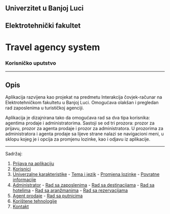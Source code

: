 ## Univerzitet u Banjoj Luci
## Elektrotehnički fakultet

# Travel agency system
### Korisničko uputstvo


---
## Opis

Aplikacija razvijena kao projekat na predmetu Interakcija čovjek-računar na Elektrotehničkom fakultetu u Banjoj Luci. Omogućava olakšan i pregledan rad zaposlenima u
turističkoj agenciji.

Aplikacija je dizajnirana tako da omogućava rad sa dva tipa korisnika: agentima prodaje i administratorima. Sastoji se od tri prozora: prozor za prijavu, prozor za agenta prodaje i prozor za administratora. U prozorima za administratora i agenta prodaje sa lijeve strane nalazi se navigacioni meni, u sklopu kojeg je i opcija za promjenu lozinke, kao i odjavu iz aplikacije.

---
Sadržaj:

1. [Prijava na aplikaciju](#prijava)
2. [Korisnici](#korisnici)
  1. [Univerzalne karakteristike](#prijava)
    - [Tema i jezik](#tema)
    - [Promjena lozinke](#promjena-lozinke)
    - [Povratne informacije](#povratne-informacije)
  2. [Administrator](#administrator)
    - [Rad sa zaposlenima](#zaposleni)
    - [Rad sa destinacijama](#destinacije)
    - [Rad sa hotelima](#hoteli)
    - [Rad sa aranžmanima](#aranzmani)
    - [Rad sa rezervacijama](#zaposleni)
  3. [Agent prodaje](#agent-prodaje)
    - [Rad sa putnicima](#putnici)
3. [Korištene tehnologije](#Korištene-tehnologije)
4. [Kontakt](#Kontakt)
